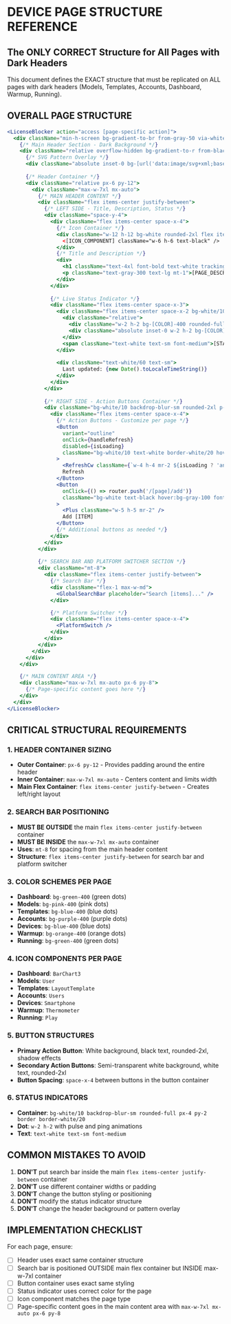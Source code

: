 # DEVICE PAGE STRUCTURE REFERENCE
## The ONLY CORRECT Structure for All Pages with Dark Headers

This document defines the EXACT structure that must be replicated on ALL pages with dark headers (Models, Templates, Accounts, Dashboard, Warmup, Running).

## OVERALL PAGE STRUCTURE

```jsx
<LicenseBlocker action="access [page-specific action]">
  <div className="min-h-screen bg-gradient-to-br from-gray-50 via-white to-gray-100">
    {/* Main Header Section - Dark Background */}
    <div className="relative overflow-hidden bg-gradient-to-r from-black via-gray-900 to-black">
      {/* SVG Pattern Overlay */}
      <div className="absolute inset-0 bg-[url('data:image/svg+xml;base64,PHN2ZyB3aWR0aD0iNDAiIGhlaWdodD0iNDAiIHZpZXdCb3g9IjAgMCA0MCA0MCIgZmlsbD0ibm9uZSIgeG1sbnM9Imh0dHA6Ly93d3cudzMub3JnLzIwMDAvc3ZnIj4KPGRlZnM+CjxwYXR0ZXJuIGlkPSJncmlkIiB3aWR0aD0iNDAiIGhlaWdodD0iNDAiIHBhdHRlcm5Vbml0cz0idXNlclNwYWNlT25Vc2UiPgo8cGF0aCBkPSJNIDQwIDAgTCAwIDAgMCA0MCIgZmlsbD0ibm9uZSIgc3Ryb2tlPSJyZ2JhKDI1NSwyNTUsMjU1LDAuMDUpIiBzdHJva2Utd2lkdGg9IjEiLz4KPC9wYXR0ZXJuPgo8L2RlZnM+CjxyZWN0IHdpZHRoPSIxMDAlIiBoZWlnaHQ9IjEwMCUiIGZpbGw9InVybCgjZ3JpZCkiLz4KPHN2Zz4K')] opacity-10"></div>
      
      {/* Header Container */}
      <div className="relative px-6 py-12">
        <div className="max-w-7xl mx-auto">
          {/* MAIN HEADER CONTENT */}
          <div className="flex items-center justify-between">
            {/* LEFT SIDE - Title, Description, Status */}
            <div className="space-y-4">
              <div className="flex items-center space-x-4">
                {/* Icon Container */}
                <div className="w-12 h-12 bg-white rounded-2xl flex items-center justify-center shadow-2xl">
                  <[ICON_COMPONENT] className="w-6 h-6 text-black" />
                </div>
                {/* Title and Description */}
                <div>
                  <h1 className="text-4xl font-bold text-white tracking-tight">[PAGE_TITLE]</h1>
                  <p className="text-gray-300 text-lg mt-1">[PAGE_DESCRIPTION]</p>
                </div>
              </div>
              
              {/* Live Status Indicator */}
              <div className="flex items-center space-x-3">
                <div className="flex items-center space-x-2 bg-white/10 backdrop-blur-sm rounded-full px-4 py-2 border border-white/20">
                  <div className="relative">
                    <div className="w-2 h-2 bg-[COLOR]-400 rounded-full animate-pulse"></div>
                    <div className="absolute inset-0 w-2 h-2 bg-[COLOR]-400 rounded-full animate-ping opacity-75"></div>
                  </div>
                  <span className="text-white text-sm font-medium">[STATUS_TEXT]</span>
                </div>
                
                <div className="text-white/60 text-sm">
                  Last updated: {new Date().toLocaleTimeString()}
                </div>
              </div>
            </div>
            
            {/* RIGHT SIDE - Action Buttons Container */}
            <div className="bg-white/10 backdrop-blur-sm rounded-2xl p-4 border border-white/20">
              <div className="flex items-center space-x-4">
                {/* Action Buttons - Customize per page */}
                <Button 
                  variant="outline"
                  onClick={handleRefresh}
                  disabled={isLoading}
                  className="bg-white/10 text-white border-white/20 hover:bg-white/20 rounded-2xl px-4 py-2"
                >
                  <RefreshCw className={`w-4 h-4 mr-2 ${isLoading ? 'animate-spin' : ''}`} />
                  Refresh
                </Button>
                <Button 
                  onClick={() => router.push('/[page]/add')}
                  className="bg-white text-black hover:bg-gray-100 font-semibold px-6 py-3 rounded-2xl shadow-2xl hover:shadow-3xl transition-all duration-300 transform hover:scale-[1.02] active:scale-[0.98] border-0"
                >
                  <Plus className="w-5 h-5 mr-2" />
                  Add [ITEM]
                </Button>
                {/* Additional buttons as needed */}
              </div>
            </div>
          </div>
          
          {/* SEARCH BAR AND PLATFORM SWITCHER SECTION */}
          <div className="mt-8">
            <div className="flex items-center justify-between">
              {/* Search Bar */}
              <div className="flex-1 max-w-md">
                <GlobalSearchBar placeholder="Search [items]..." />
              </div>

              {/* Platform Switcher */}
              <div className="flex items-center space-x-4">
                <PlatformSwitch />
              </div>
            </div>
          </div>
        </div>
      </div>
    </div>

    {/* MAIN CONTENT AREA */}
    <div className="max-w-7xl mx-auto px-6 py-8">
      {/* Page-specific content goes here */}
    </div>
  </div>
</LicenseBlocker>
```

## CRITICAL STRUCTURAL REQUIREMENTS

### 1. HEADER CONTAINER SIZING
- **Outer Container**: `px-6 py-12` - Provides padding around the entire header
- **Inner Container**: `max-w-7xl mx-auto` - Centers content and limits width
- **Main Flex Container**: `flex items-center justify-between` - Creates left/right layout

### 2. SEARCH BAR POSITIONING
- **MUST BE OUTSIDE** the main `flex items-center justify-between` container
- **MUST BE INSIDE** the `max-w-7xl mx-auto` container
- **Uses**: `mt-8` for spacing from the main header content
- **Structure**: `flex items-center justify-between` for search bar and platform switcher

### 3. COLOR SCHEMES PER PAGE
- **Dashboard**: `bg-green-400` (green dots)
- **Models**: `bg-pink-400` (pink dots)
- **Templates**: `bg-blue-400` (blue dots)
- **Accounts**: `bg-purple-400` (purple dots)
- **Devices**: `bg-blue-400` (blue dots)
- **Warmup**: `bg-orange-400` (orange dots)
- **Running**: `bg-green-400` (green dots)

### 4. ICON COMPONENTS PER PAGE
- **Dashboard**: `BarChart3`
- **Models**: `User`
- **Templates**: `LayoutTemplate`
- **Accounts**: `Users`
- **Devices**: `Smartphone`
- **Warmup**: `Thermometer`
- **Running**: `Play`

### 5. BUTTON STRUCTURES
- **Primary Action Button**: White background, black text, rounded-2xl, shadow effects
- **Secondary Action Buttons**: Semi-transparent white background, white text, rounded-2xl
- **Button Spacing**: `space-x-4` between buttons in the button container

### 6. STATUS INDICATORS
- **Container**: `bg-white/10 backdrop-blur-sm rounded-full px-4 py-2 border border-white/20`
- **Dot**: `w-2 h-2` with pulse and ping animations
- **Text**: `text-white text-sm font-medium`

## COMMON MISTAKES TO AVOID

1. **DON'T** put search bar inside the main `flex items-center justify-between` container
2. **DON'T** use different container widths or padding
3. **DON'T** change the button styling or positioning
4. **DON'T** modify the status indicator structure
5. **DON'T** change the header background or pattern overlay

## IMPLEMENTATION CHECKLIST

For each page, ensure:
- [ ] Header uses exact same container structure
- [ ] Search bar is positioned OUTSIDE main flex container but INSIDE max-w-7xl container
- [ ] Button container uses exact same styling
- [ ] Status indicator uses correct color for the page
- [ ] Icon component matches the page type
- [ ] Page-specific content goes in the main content area with `max-w-7xl mx-auto px-6 py-8`
